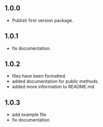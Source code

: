 ## 1.0.0

- Publish first version package.

## 1.0.1

- fix documentation.

## 1.0.2

- files have been formatted.
- added documentation for public methods.
- added more information to README.md

## 1.0.3

- add example file
- fix documentation
